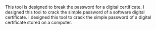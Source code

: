 This tool is designed to break the password for a digital certificate. I designed this tool to crack the simple password of a software digital certificate.
I designed this tool to crack the simple password of a digital certificate stored on a computer.